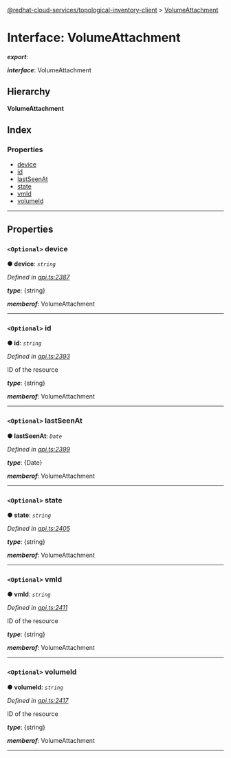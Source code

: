 [@redhat-cloud-services/topological-inventory-client](../README.md) > [VolumeAttachment](../interfaces/volumeattachment.md)

# Interface: VolumeAttachment

*__export__*: 

*__interface__*: VolumeAttachment

## Hierarchy

**VolumeAttachment**

## Index

### Properties

* [device](volumeattachment.md#device)
* [id](volumeattachment.md#id)
* [lastSeenAt](volumeattachment.md#lastseenat)
* [state](volumeattachment.md#state)
* [vmId](volumeattachment.md#vmid)
* [volumeId](volumeattachment.md#volumeid)

---

## Properties

<a id="device"></a>

### `<Optional>` device

**● device**: *`string`*

*Defined in [api.ts:2387](https://github.com/RedHatInsights/javascript-clients/blob/master/packages/topological-inventory/api.ts#L2387)*

*__type__*: {string}

*__memberof__*: VolumeAttachment

___
<a id="id"></a>

### `<Optional>` id

**● id**: *`string`*

*Defined in [api.ts:2393](https://github.com/RedHatInsights/javascript-clients/blob/master/packages/topological-inventory/api.ts#L2393)*

ID of the resource

*__type__*: {string}

*__memberof__*: VolumeAttachment

___
<a id="lastseenat"></a>

### `<Optional>` lastSeenAt

**● lastSeenAt**: *`Date`*

*Defined in [api.ts:2399](https://github.com/RedHatInsights/javascript-clients/blob/master/packages/topological-inventory/api.ts#L2399)*

*__type__*: {Date}

*__memberof__*: VolumeAttachment

___
<a id="state"></a>

### `<Optional>` state

**● state**: *`string`*

*Defined in [api.ts:2405](https://github.com/RedHatInsights/javascript-clients/blob/master/packages/topological-inventory/api.ts#L2405)*

*__type__*: {string}

*__memberof__*: VolumeAttachment

___
<a id="vmid"></a>

### `<Optional>` vmId

**● vmId**: *`string`*

*Defined in [api.ts:2411](https://github.com/RedHatInsights/javascript-clients/blob/master/packages/topological-inventory/api.ts#L2411)*

ID of the resource

*__type__*: {string}

*__memberof__*: VolumeAttachment

___
<a id="volumeid"></a>

### `<Optional>` volumeId

**● volumeId**: *`string`*

*Defined in [api.ts:2417](https://github.com/RedHatInsights/javascript-clients/blob/master/packages/topological-inventory/api.ts#L2417)*

ID of the resource

*__type__*: {string}

*__memberof__*: VolumeAttachment

___

